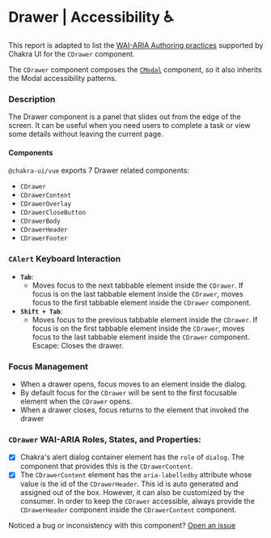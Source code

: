 # Drawer | Accessibility ♿️

This report is adapted to list the [WAI-ARIA Authoring practices](https://www.w3.org/TR/wai-aria-practices-1.2/#dialog_modal) supported by Chakra UI for the `CDrawer` component.

The `CDrawer` component composes the [`CModal`](https://vue.chakra-ui.com/modal) component, so it also inherits the Modal accessibility patterns.

### Description
The Drawer component is a panel that slides out from the edge of the screen. It can be useful when you need users to complete a task or view some details without leaving the current page.

#### Components
`@chakra-ui/vue` exports 7 Drawer related components:
- `CDrawer`
- `CDrawerContent`
- `CDrawerOverlay`
- `CDrawerCloseButton`
- `CDrawerBody`
- `CDrawerHeader`
- `CDrawerFooter`


### `CAlert` Keyboard Interaction
- **`Tab`**:
  - Moves focus to the next tabbable element inside the `CDrawer`.
    If focus is on the last tabbable element inside the `CDrawer`, moves focus to the first tabbable element inside the `CDrawer` component.
- **`Shift + Tab`**:
  - Moves focus to the previous tabbable element inside the `CDrawer`.
If focus is on the first tabbable element inside the `CDrawer`, moves focus to the last tabbable element inside the `CDrawer` component.
Escape: Closes the drawer.

### Focus Management
- When a drawer opens, focus moves to an element inside the dialog. 
- By default focus for the `CDrawer` will be sent to the first focusable element when the `CDrawer` opens.
- When a drawer closes, focus returns to the element that invoked the drawer


### `CDrawer` WAI-ARIA Roles, States, and Properties:
- [x] Chakra's alert dialog container element has the `role` of `dialog`. The component that provides this is the `CDrawerContent`.
- [x] The `CDrawerContent` element has the `aria-labelledby` attribute whose value is the id of the `CDrawerHeader`. This id is auto generated and assigned out of the box. However, it can also be customized by the consumer. In order to keep the `CDrawer` accessible, always provide the `CDrawerHeader` component inside the `CDrawerContent` component.

Noticed a bug or inconsistency with this component? [Open an issue](https://github.com/chakra-ui/chakra-ui-vue/issues/new/choose)